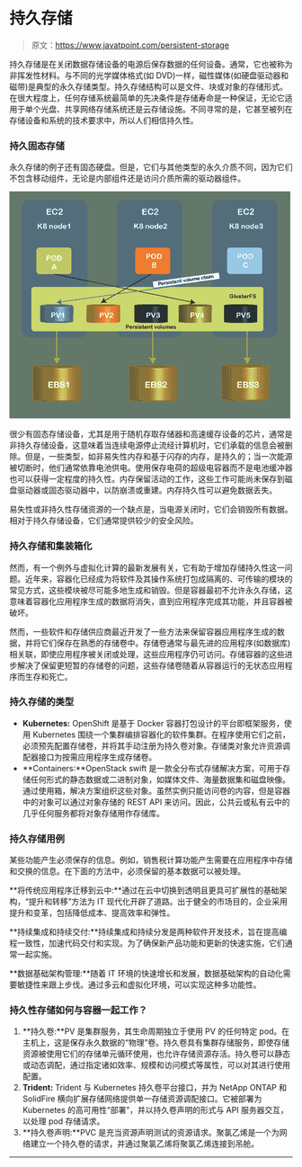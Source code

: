 # 持久存储

> 原文：<https://www.javatpoint.com/persistent-storage>

持久存储是在关闭数据存储设备的电源后保存数据的任何设备。通常，它也被称为非挥发性材料。与不同的光学媒体格式(如 DVD)一样，磁性媒体(如硬盘驱动器和磁带)是典型的永久存储类型。持久存储结构可以是文件、块或对象的存储形式。在很大程度上，任何存储系统最简单的先决条件是存储寿命是一种保证，无论它适用于单个光盘、共享网络存储系统还是云存储设施。不同寻常的是，它甚至被列在存储设备和系统的技术要求中，所以人们相信持久性。

### 持久固态存储

永久存储的例子还有固态硬盘。但是，它们与其他类型的永久介质不同，因为它们不包含移动组件，无论是内部组件还是访问介质所需的驱动器组件。

![Persistent Storage](img/bd330c1ac862d87c42d1114176ccfedb.png)

很少有固态存储设备，尤其是用于随机存取存储器和高速缓存设备的芯片，通常是非持久存储设备，这意味着当连续电源停止流经计算机时，它们承载的信息会被删除。但是，一些类型，如非易失性内存和基于闪存的内存，是持久的；当一次能源被切断时，他们通常依靠电池供电。使用保存电荷的超级电容器而不是电池缓冲器也可以获得一定程度的持久性。内存保留活动的工作，这些工作可能尚未保存到磁盘驱动器或固态驱动器中，以防崩溃或重建。内存持久性可以避免数据丢失。

易失性或非持久性存储资源的一个缺点是，当电源关闭时，它们会销毁所有数据。相对于持久存储设备，它们通常提供较少的安全风险。

### 持久存储和集装箱化

然而，有一个例外与虚拟化计算的最新发展有关，它有助于增加存储持久性这一问题。近年来，容器化已经成为将软件及其操作系统打包成隔离的、可传输的模块的常见方式，这些模块被尽可能多地生成和销毁。但是容器最初不允许永久存储，这意味着容器化应用程序生成的数据将消失，直到应用程序完成其功能，并且容器被破坏。

然而，一些软件和存储供应商最近开发了一些方法来保留容器应用程序生成的数据，并将它们保存在熟悉的存储卷中。存储卷通常与最先进的应用程序(如数据库)相关联，即使应用程序被关闭或处理，这些应用程序仍可访问。存储容器的这些进步解决了保留更短暂的存储卷的问题，这些存储卷随着从容器运行的无状态应用程序而生存和死亡。

### 持久存储的类型

*   **Kubernetes:** OpenShift 是基于 Docker 容器打包设计的平台即框架服务，使用 Kubernetes 围绕一个集群编排容器化的软件集群。在程序使用它们之前，必须预先配置存储卷，并将其手动注册为持久卷对象。存储类对象允许资源调配器接口为按需应用程序生成存储卷。
*   **Containers:**OpenStack swift 是一款全分布式存储解决方案，可用于存储任何形式的静态数据或二进制对象，如媒体文件、海量数据集和磁盘映像。通过使用箱，解决方案组织这些对象。虽然实例只能访问卷的内容，但是容器中的对象可以通过对象存储的 REST API 来访问。因此，公共云或私有云中的几乎任何服务都将对象存储用作存储库。

### 持久存储用例

某些功能产生必须保存的信息。例如，销售税计算功能产生需要在应用程序中存储和交换的信息。在下面的方法中，必须保留的基本数据可以被处理。

**将传统应用程序迁移到云中:**通过在云中切换到透明且更具可扩展性的基础架构，“提升和转移”方法为 IT 现代化开辟了道路。出于健全的市场目的，企业采用提升和变革，包括降低成本、提高效率和弹性。

**持续集成和持续交付:**持续集成和持续分发是两种软件开发技术，旨在提高编程一致性，加速代码交付和实现。为了确保新产品功能和更新的快速实施，它们通常一起实施。

**数据基础架构管理:**随着 IT 环境的快速增长和发展，数据基础架构的自动化需要敏捷性来跟上步伐。通过多云和虚拟化环境，可以实现这种多功能性。

### 持久性存储如何与容器一起工作？

1.  **持久卷:**PV 是集群服务，其生命周期独立于使用 PV 的任何特定 pod。在主机上，这是保存永久数据的“物理”卷。持久卷具有集群存储服务，即使存储资源被使用它们的存储单元循环使用，也允许存储资源存活。持久卷可以静态或动态调配，通过指定诸如效率、规模和访问模式等属性，可以对其进行使用配置。
2.  **Trident:** Trident 与 Kubernetes 持久卷平台接口，并为 NetApp ONTAP 和 SolidFire 横向扩展存储网络提供单一存储资源调配接口。它被部署为 Kubernetes 的高可用性“部署”，并以持久卷声明的形式与 API 服务器交互，以处理 pod 存储请求。
3.  **持久卷声明:**PVC 是充当资源声明测试的资源请求。聚氯乙烯是一个为网络建立一个持久卷的请求，并通过聚氯乙烯将聚氯乙烯连接到吊舱。

* * *